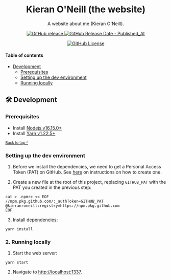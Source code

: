 <h1 align="center">
  Kieran O'Neill (the website)
</h1>

<p align="center">
  A website about me (Kieran O'Neill).
</p>

<p align="center">
  <a href="https://github.com/kieranroneill/kieranroneill.com/releases/latest">
    <img alt="GitHub release" src="https://img.shields.io/github/v/release/kieranroneill/kieranroneill.com?&logo=github">
  </a>
  <a href="https://github.com/kieranroneill/kieranroneill.com/releases/latest">
    <img alt="GitHub Release Date - Published_At" src="https://img.shields.io/github/release-date/kieranroneill/kieranroneill.com?logo=github">
  </a>
</p>

<p align="center">
  <a href="https://github.com/kieranroneill/kieranroneill.com/blob/main/LICENSE">
    <img alt="GitHub License" src="https://img.shields.io/github/license/kieranroneill/kieranroneill.com">
  </a>
</p>

#### Table of contents

* [Development](#-development)
    * [Prerequisites](#prerequisites)
    * [Setting up the dev environment](#setting-up-the-dev-environment)
    * [Running locally](#2-running-locally)

## 🛠️ Development

### Prerequisites

* Install [Nodejs v16.15.0+][nodejs]
* Install [Yarn v1.22.5+][yarn]

<sup>[Back to top ^][table-of-contents]</sup>

### Setting up the dev environment

1. Before we install the dependencies, we need to get a Personal Access Token (PAT) on GitHub. See [here][create-pat-on-github] on instructions on how to create one.

2. Create a new file at the root of this project, replacing `GITHUB_PAT` with the PAT you created in the previous step:
```shell
cat > .npmrc << EOF
//npm.pkg.github.com/:_authToken=GITHUB_PAT
@kieranroneill:registry=https://npm.pkg.github.com
EOF
```

3. Install dependencies:
```shell script
yarn install
```

### 2. Running locally

1. Start the web server:
```shell script
yarn start
```

2. Navigate to [http://localhost:1337](http://localhost:1337).

<!-- Links -->
[create-pat-on-github]:https://docs.github.com/en/authentication/keeping-your-account-and-data-secure/creating-a-personal-access-token
[nodejs]: https://nodejs.org/en/
[table-of-contents]: #table-of-contents
[yarn]: https://yarnpkg.com/
